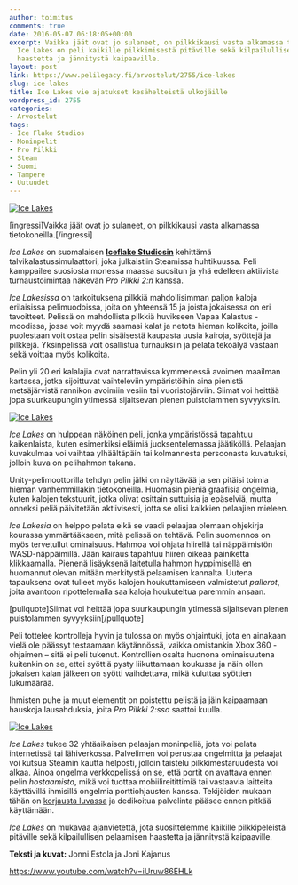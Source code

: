 ```yaml
---
author: toimitus
comments: true
date: 2016-05-07 06:18:05+00:00
excerpt: Vaikka jäät ovat jo sulaneet, on pilkkikausi vasta alkamassa tietokoneilla.
  Ice Lakes on peli kaikille pilkkimisestä pitäville sekä kilpailullisen pelaamisen
  haastetta ja jännitystä kaipaaville.
layout: post
link: https://www.pelilegacy.fi/arvostelut/2755/ice-lakes
slug: ice-lakes
title: Ice Lakes vie ajatukset kesähelteistä ulkojäille
wordpress_id: 2755
categories:
- Arvostelut
tags:
- Ice Flake Studios
- Moninpelit
- Pro Pilkki
- Steam
- Suomi
- Tampere
- Uutuudet
---
```


[![Ice Lakes](https://www.pelilegacy.fi/wp-content/uploads/2016/05/ice_lakes.jpg)](https://www.pelilegacy.fi/wp-content/uploads/2016/05/ice_lakes.jpg)

[ingressi]Vaikka jäät ovat jo sulaneet, on pilkkikausi vasta alkamassa tietokoneilla.[/ingressi]

_Ice Lakes_ on suomalaisen [**Iceflake Studiosin**](http://iceflake.com/) kehittämä talvikalastussimulaattori, joka julkaistiin Steamissa huhtikuussa. Peli kamppailee suosiosta monessa maassa suositun ja yhä edelleen aktiivista turnaustoimintaa näkevän _Pro Pilkki 2:n_ kanssa.

_Ice Lakesissa_ on tarkoituksena pilkkiä mahdollisimman paljon kaloja erilaisissa pelimuodoissa, joita on yhteensä 15 ja joista jokaisessa on eri tavoitteet. Pelissä on mahdollista pilkkiä huvikseen Vapaa Kalastus -moodissa, jossa voit myydä saamasi kalat ja netota hieman kolikoita, joilla puolestaan voit ostaa pelin sisäisestä kaupasta uusia kairoja, syöttejä ja pilkkejä. Yksinpelissä voit osallistua turnauksiin ja pelata tekoälyä vastaan sekä voittaa myös kolikoita.

Pelin yli 20 eri kalalajia ovat narrattavissa kymmenessä avoimen maailman kartassa, jotka sijoittuvat vaihteleviin ympäristöihin aina pienistä metsäjärvistä rannikon avoimiin vesiin tai vuoristojärviin. Siimat voi heittää jopa suurkaupungin ytimessä sijaitsevan pienen puistolammen syvyyksiin.

[![Ice Lakes](https://www.pelilegacy.fi/wp-content/uploads/2016/05/ice_lakes2.jpg)](https://www.pelilegacy.fi/wp-content/uploads/2016/05/ice_lakes2.jpg)

_Ice Lakes_ on hulppean näköinen peli, jonka ympäristössä tapahtuu kaikenlaista, kuten esimerkiksi eläimiä juoksentelemassa jäätiköllä. Pelaajan kuvakulmaa voi vaihtaa ylhäältäpäin tai kolmannesta persoonasta kuvatuksi, jolloin kuva on pelihahmon takana.

Unity-pelimoottorilla tehdyn pelin jälki on näyttävää ja sen pitäisi toimia hieman vanhemmillakin tietokoneilla. Huomasin pieniä graafisia ongelmia, kuten kalojen tekstuurit, jotka olivat osittain suttuisia ja epäselviä, mutta onneksi peliä päivitetään aktiivisesti, jotta se olisi kaikkien pelaajien mieleen.

_Ice Lakesia_ on helppo pelata eikä se vaadi pelaajaa olemaan ohjekirja kourassa ymmärtääkseen, mitä pelissä on tehtävä. Pelin suomennos on myös tervetullut ominaisuus. Hahmoa voi ohjata hiirellä tai näppäimistön WASD-näppäimillä. Jään kairaus tapahtuu hiiren oikeaa painiketta klikkaamalla. Pienenä lisäyksenä laitetulla hahmon hyppimisellä en huomannut olevan mitään merkitystä pelaamisen kannalta. Uutena tapauksena ovat tulleet myös kalojen houkuttamiseen valmistetut _pallerot_, joita avantoon ripottelemalla saa kaloja houkuteltua paremmin ansaan.

[pullquote]Siimat voi heittää jopa suurkaupungin ytimessä sijaitsevan pienen puistolammen syvyyksiin[/pullquote]

Peli tottelee kontrolleja hyvin ja tulossa on myös ohjaintuki, jota en ainakaan vielä ole päässyt testaamaan käytännössä, vaikka omistankin Xbox 360 -ohjaimen – sitä ei peli tukenut. Kontrollien osalta huonona ominaisuutena kuitenkin on se, ettei syöttiä pysty liikuttamaan koukussa ja näin ollen jokaisen kalan jälkeen on syötti vaihdettava, mikä kuluttaa syöttien lukumäärää.

Ihmisten puhe ja muut elementit on poistettu pelistä ja jäin kaipaamaan hauskoja lausahduksia, joita _Pro Pilkki 2:ssa_ saattoi kuulla.

[![Ice Lakes](https://www.pelilegacy.fi/wp-content/uploads/2016/05/ice_lakes3.jpg)](https://www.pelilegacy.fi/wp-content/uploads/2016/05/ice_lakes3.jpg)

_Ice Lakes_ tukee 32 yhtäaikaisen pelaajan moninpeliä, jota voi pelata internetissä tai lähiverkossa. Palvelimen voi perustaa ongelmitta ja pelaajat voi kutsua Steamin kautta helposti, jolloin taistelu pilkkimestaruudesta voi alkaa. Ainoa ongelma verkkopelissä on se, että portit on avattava ennen pelin _hostaamista_, mikä voi tuottaa mobiilireitittimiä tai vastaavia laitteita käyttävillä ihmisillä ongelmia porttiohjausten kanssa. Tekijöiden mukaan tähän on [korjausta luvassa](https://steamcommunity.com/app/393430/discussions/0/361787186439939537/) ja dedikoitua palvelinta pääsee ennen pitkää käyttämään.

_Ice Lakes_ on mukavaa ajanvietettä, jota suosittelemme kaikille pilkkipeleistä pitäville sekä kilpailullisen pelaamisen haastetta ja jännitystä kaipaaville.

**Teksti ja kuvat:** Jonni Estola ja Joni Kajanus

https://www.youtube.com/watch?v=iUruw86EHLk
